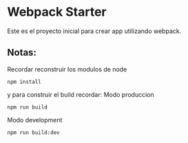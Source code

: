 # Webpack Starter

Este es el proyecto inicial para crear app utilizando webpack.

## Notas:

Recordar reconstruir los modulos de node

```
npm install
```

y para construir el build recordar:
Modo produccion

```
npm run build
```

Modo development

```
npm run build:dev
```
